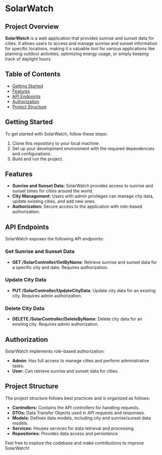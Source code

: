 # SolarWatch

## Project Overview
**SolarWatch** is a web application that provides sunrise and sunset data for cities. It allows users to access and manage sunrise and sunset information for specific locations, making it a valuable tool for various applications like planning outdoor activities, optimizing energy usage, or simply keeping track of daylight hours.

## Table of Contents
- [Getting Started](#getting-started)
- [Features](#features)
- [API Endpoints](#api-endpoints)
- [Authorization](#authorization)
- [Project Structure](#project-structure)

## Getting Started
To get started with SolarWatch, follow these steps:

1. Clone this repository to your local machine.
2. Set up your development environment with the required dependencies and configurations.
3. Build and run the project.

## Features
- **Sunrise and Sunset Data:** SolarWatch provides access to sunrise and sunset times for cities around the world.
- **City Management:** Users with admin privileges can manage city data, update existing cities, and add new ones.
- **Authorization:** Secure access to the application with role-based authorization.

## API Endpoints
SolarWatch exposes the following API endpoints:

### Get Sunrise and Sunset Data
- **GET /SolarController/GetByName**: Retrieve sunrise and sunset data for a specific city and date. Requires authorization.

### Update City Data
- **PUT /SolarController/UpdateCityData**: Update city data for an existing city. Requires admin authorization.

### Delete City Data
- **DELETE /SolarController/DeleteByName**: Delete city data for an existing city. Requires admin authorization.

## Authorization
SolarWatch implements role-based authorization:
- **Admin:** Has full access to manage cities and perform administrative tasks.
- **User:** Can retrieve sunrise and sunset data for cities.

## Project Structure
The project structure follows best practices and is organized as follows:
- **Controllers:** Contains the API controllers for handling requests.
- **DTOs:** Data Transfer Objects used in API requests and responses.
- **Models:** Defines data models, including city and sunrise/sunset data models.
- **Services:** Houses services for data retrieval and processing.
- **Repositories:** Provides data access and persistence.

Feel free to explore the codebase and make contributions to improve SolarWatch!

